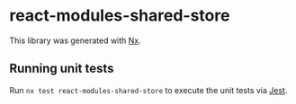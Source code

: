 # react-modules-shared-store

This library was generated with [Nx](https://nx.dev).

## Running unit tests

Run `nx test react-modules-shared-store` to execute the unit tests via [Jest](https://jestjs.io).
